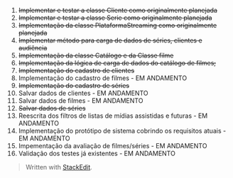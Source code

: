 1. ~~Implementar e testar a classe Cliente como originalmente planejada~~
2. ~~Implementar e testar a classe Serie como originalmente planejada~~
3. ~~Implementação da classe PlataformaStreaming como originalmente planejada~~
4. ~~Implementar método para carga de dados de séries, clientes e audiência~~
5. ~~Implementação da classe Catálogo e da Classe filme~~
6. ~~Implementação da lógica de carga de dados do catálogo de filmes;~~
7. ~~Implementação do cadastro de clientes~~
8. Implementação do cadastro de filmes - EM ANDAMENTO
9. ~~Implementação do cadastro de séries~~
10. Salvar dados de clientes - EM ANDAMENTO
11. Salvar dados de filmes - EM ANDAMENTO
12. ~~Salvar dados de séries~~
13. Reescrita dos filtros de listas de mídias assistidas e futuras - EM ANDAMENTO
14. Implementação do protótipo de sistema cobrindo os requisitos atuais - EM ANDAMENTO
15. Impementação da avaliação de filmes/séries - EM ANDAMENTO
16. Validação dos testes já existentes - EM ANDAMENTO


> Written with [StackEdit](https://stackedit.io/).